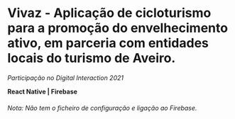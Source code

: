 # Vivaz - Aplicação de cicloturismo para a promoção do envelhecimento ativo, em parceria com entidades locais do turismo de Aveiro.

*Participação no Digital Interaction 2021*

**React Native | Firebase**

###### *Nota: Não tem o ficheiro de configuração e ligação ao Firebase.* 
